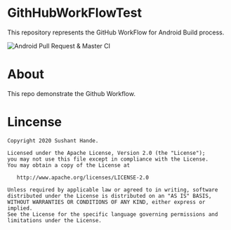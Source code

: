 # GithHubWorkFlowTest
This repository represents the GitHub WorkFlow for Android Build process.

![Android Pull Request & Master CI](https://github.com/Sushant-Hande/GithHubWorkFlowTest/workflows/Android%20Pull%20Request%20&%20Master%20CI/badge.svg?branch=master)

# About
This repo demonstrate the Github Workflow.

Lincense
========

    Copyright 2020 Sushant Hande.

    Licensed under the Apache License, Version 2.0 (the "License");
    you may not use this file except in compliance with the License.
    You may obtain a copy of the License at

       http://www.apache.org/licenses/LICENSE-2.0

    Unless required by applicable law or agreed to in writing, software
    distributed under the License is distributed on an "AS IS" BASIS,
    WITHOUT WARRANTIES OR CONDITIONS OF ANY KIND, either express or implied.
    See the License for the specific language governing permissions and
    limitations under the License.
